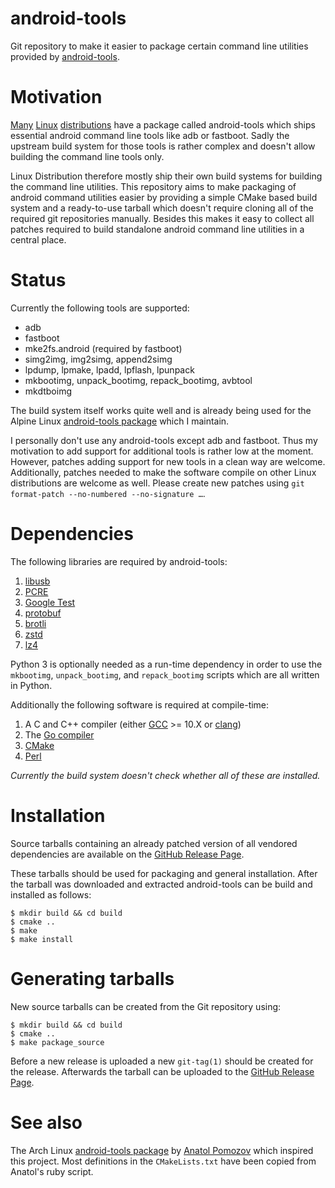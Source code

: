 # android-tools

Git repository to make it easier to package certain command line
utilities provided by [android-tools][android-tools].

# Motivation

[Many][void-linux] [Linux][arch-linux] [distributions][alpine-linux] have
a package called android-tools which ships essential android command
line tools like adb or fastboot. Sadly the upstream build system for
those tools is rather complex and doesn't allow building the command
line tools only.

Linux Distribution therefore mostly ship their own build systems for
building the command line utilities. This repository aims to make
packaging of android command utilities easier by providing a simple
CMake based build system and a ready-to-use tarball which doesn't
require cloning all of the required git repositories manually. Besides
this makes it easy to collect all patches required to build standalone
android command line utilities in a central place.

# Status

Currently the following tools are supported:

* adb
* fastboot
* mke2fs.android (required by fastboot)
* simg2img, img2simg, append2simg
* lpdump, lpmake, lpadd, lpflash, lpunpack
* mkbootimg, unpack_bootimg, repack_bootimg, avbtool
* mkdtboimg

The build system itself works quite well and is already being used for
the Alpine Linux [android-tools package][alpine-linux] which I maintain.

I personally don't use any android-tools except adb and fastboot. Thus
my motivation to add support for additional tools is rather low at the
moment. However, patches adding support for new tools in a clean way are
welcome. Additionally, patches needed to make the software compile on
other Linux distributions are welcome as well. Please create new patches
using `git format-patch --no-numbered --no-signature …`.

# Dependencies

The following libraries are required by android-tools:

1. [libusb][libusb]
2. [PCRE][PCRE]
3. [Google Test][gtest]
4. [protobuf][protobuf]
5. [brotli][brotli]
6. [zstd][zstd]
7. [lz4][lz4]

Python 3 is optionally needed as a run-time dependency in order to use
the `mkbootimg`, `unpack_bootimg`, and `repack_bootimg` scripts which
are all written in Python.

Additionally the following software is required at compile-time:

1. A C and C++ compiler (either [GCC][gcc] >= 10.X or [clang][clang])
2. The [Go compiler][golang]
3. [CMake][cmake]
4. [Perl][perl]

*Currently the build system doesn't check whether all of these are installed.*

# Installation

Source tarballs containing an already patched version of all vendored
dependencies are available on the [GitHub Release Page][release-page].

These tarballs should be used for packaging and general installation.
After the tarball was downloaded and extracted android-tools can be
build and installed as follows:

	$ mkdir build && cd build
	$ cmake ..
	$ make
	$ make install

# Generating tarballs

New source tarballs can be created from the Git repository using:

	$ mkdir build && cd build
	$ cmake ..
	$ make package_source

Before a new release is uploaded a new `git-tag(1)` should be created
for the release. Afterwards the tarball can be uploaded to the [GitHub
Release Page][release-page].

# See also

The Arch Linux [android-tools package][arch-linux] by [Anatol Pomozov][anatol.pomozov]
which inspired this project. Most definitions in the `CMakeLists.txt`
have been copied from Anatol's ruby script.

[android-tools]: https://sites.google.com/a/android.com/tools/
[void-linux]: https://github.com/void-linux/void-packages/tree/master/srcpkgs/android-tools
[arch-linux]: https://www.archlinux.org/packages/community/x86_64/android-tools/
[alpine-linux]: https://pkgs.alpinelinux.org/package/edge/testing/x86_64/android-tools
[release-page]: ../../releases
[libusb]: http://libusb.info/
[PCRE]: http://pcre.sourceforge.net/
[gtest]: https://github.com/google/googletest
[gcc]: https://gcc.gnu.org/
[clang]: https://llvm.org/
[golang]: https://golang.org/
[cmake]: https://cmake.org/
[perl]: https://www.perl.org/
[protobuf]: https://github.com/protocolbuffers/protobuf
[brotli]: https://github.com/google/brotli
[zstd]: https://facebook.github.io/zstd/
[lz4]: https://github.com/lz4/lz4
[anatol.pomozov]: https://github.com/anatol
